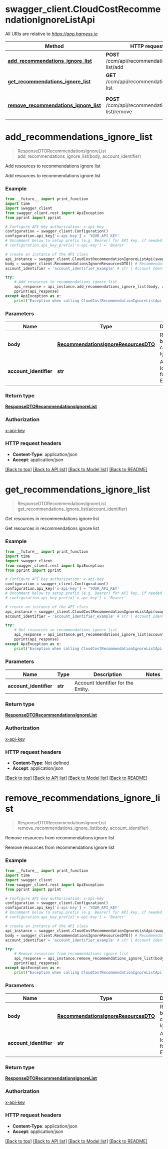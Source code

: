 # swagger_client.CloudCostRecommendationIgnoreListApi

All URIs are relative to *https://app.harness.io*

Method | HTTP request | Description
------------- | ------------- | -------------
[**add_recommendations_ignore_list**](CloudCostRecommendationIgnoreListApi.md#add_recommendations_ignore_list) | **POST** /ccm/api/recommendation/ignore-list/add | Add resources to recommendations ignore list
[**get_recommendations_ignore_list**](CloudCostRecommendationIgnoreListApi.md#get_recommendations_ignore_list) | **GET** /ccm/api/recommendation/ignore-list | Get resources in recommendations ignore list
[**remove_recommendations_ignore_list**](CloudCostRecommendationIgnoreListApi.md#remove_recommendations_ignore_list) | **POST** /ccm/api/recommendation/ignore-list/remove | Remove resources from recommendations ignore list

# **add_recommendations_ignore_list**
> ResponseDTORecommendationsIgnoreList add_recommendations_ignore_list(body, account_identifier)

Add resources to recommendations ignore list

Add resources to recommendations ignore list

### Example
```python
from __future__ import print_function
import time
import swagger_client
from swagger_client.rest import ApiException
from pprint import pprint

# Configure API key authorization: x-api-key
configuration = swagger_client.Configuration()
configuration.api_key['x-api-key'] = 'YOUR_API_KEY'
# Uncomment below to setup prefix (e.g. Bearer) for API key, if needed
# configuration.api_key_prefix['x-api-key'] = 'Bearer'

# create an instance of the API class
api_instance = swagger_client.CloudCostRecommendationIgnoreListApi(swagger_client.ApiClient(configuration))
body = swagger_client.RecommendationsIgnoreResourcesDTO() # RecommendationsIgnoreResourcesDTO | Request body containing IgnoreList
account_identifier = 'account_identifier_example' # str | Account Identifier for the Entity.

try:
    # Add resources to recommendations ignore list
    api_response = api_instance.add_recommendations_ignore_list(body, account_identifier)
    pprint(api_response)
except ApiException as e:
    print("Exception when calling CloudCostRecommendationIgnoreListApi->add_recommendations_ignore_list: %s\n" % e)
```

### Parameters

Name | Type | Description  | Notes
------------- | ------------- | ------------- | -------------
 **body** | [**RecommendationsIgnoreResourcesDTO**](RecommendationsIgnoreResourcesDTO.md)| Request body containing IgnoreList | 
 **account_identifier** | **str**| Account Identifier for the Entity. | 

### Return type

[**ResponseDTORecommendationsIgnoreList**](ResponseDTORecommendationsIgnoreList.md)

### Authorization

[x-api-key](../README.md#x-api-key)

### HTTP request headers

 - **Content-Type**: application/json
 - **Accept**: application/json

[[Back to top]](#) [[Back to API list]](../README.md#documentation-for-api-endpoints) [[Back to Model list]](../README.md#documentation-for-models) [[Back to README]](../README.md)

# **get_recommendations_ignore_list**
> ResponseDTORecommendationsIgnoreList get_recommendations_ignore_list(account_identifier)

Get resources in recommendations ignore list

Get resources in recommendations ignore list

### Example
```python
from __future__ import print_function
import time
import swagger_client
from swagger_client.rest import ApiException
from pprint import pprint

# Configure API key authorization: x-api-key
configuration = swagger_client.Configuration()
configuration.api_key['x-api-key'] = 'YOUR_API_KEY'
# Uncomment below to setup prefix (e.g. Bearer) for API key, if needed
# configuration.api_key_prefix['x-api-key'] = 'Bearer'

# create an instance of the API class
api_instance = swagger_client.CloudCostRecommendationIgnoreListApi(swagger_client.ApiClient(configuration))
account_identifier = 'account_identifier_example' # str | Account Identifier for the Entity.

try:
    # Get resources in recommendations ignore list
    api_response = api_instance.get_recommendations_ignore_list(account_identifier)
    pprint(api_response)
except ApiException as e:
    print("Exception when calling CloudCostRecommendationIgnoreListApi->get_recommendations_ignore_list: %s\n" % e)
```

### Parameters

Name | Type | Description  | Notes
------------- | ------------- | ------------- | -------------
 **account_identifier** | **str**| Account Identifier for the Entity. | 

### Return type

[**ResponseDTORecommendationsIgnoreList**](ResponseDTORecommendationsIgnoreList.md)

### Authorization

[x-api-key](../README.md#x-api-key)

### HTTP request headers

 - **Content-Type**: Not defined
 - **Accept**: application/json

[[Back to top]](#) [[Back to API list]](../README.md#documentation-for-api-endpoints) [[Back to Model list]](../README.md#documentation-for-models) [[Back to README]](../README.md)

# **remove_recommendations_ignore_list**
> ResponseDTORecommendationsIgnoreList remove_recommendations_ignore_list(body, account_identifier)

Remove resources from recommendations ignore list

Remove resources from recommendations ignore list

### Example
```python
from __future__ import print_function
import time
import swagger_client
from swagger_client.rest import ApiException
from pprint import pprint

# Configure API key authorization: x-api-key
configuration = swagger_client.Configuration()
configuration.api_key['x-api-key'] = 'YOUR_API_KEY'
# Uncomment below to setup prefix (e.g. Bearer) for API key, if needed
# configuration.api_key_prefix['x-api-key'] = 'Bearer'

# create an instance of the API class
api_instance = swagger_client.CloudCostRecommendationIgnoreListApi(swagger_client.ApiClient(configuration))
body = swagger_client.RecommendationsIgnoreResourcesDTO() # RecommendationsIgnoreResourcesDTO | Request body containing IgnoreList
account_identifier = 'account_identifier_example' # str | Account Identifier for the Entity.

try:
    # Remove resources from recommendations ignore list
    api_response = api_instance.remove_recommendations_ignore_list(body, account_identifier)
    pprint(api_response)
except ApiException as e:
    print("Exception when calling CloudCostRecommendationIgnoreListApi->remove_recommendations_ignore_list: %s\n" % e)
```

### Parameters

Name | Type | Description  | Notes
------------- | ------------- | ------------- | -------------
 **body** | [**RecommendationsIgnoreResourcesDTO**](RecommendationsIgnoreResourcesDTO.md)| Request body containing IgnoreList | 
 **account_identifier** | **str**| Account Identifier for the Entity. | 

### Return type

[**ResponseDTORecommendationsIgnoreList**](ResponseDTORecommendationsIgnoreList.md)

### Authorization

[x-api-key](../README.md#x-api-key)

### HTTP request headers

 - **Content-Type**: application/json
 - **Accept**: application/json

[[Back to top]](#) [[Back to API list]](../README.md#documentation-for-api-endpoints) [[Back to Model list]](../README.md#documentation-for-models) [[Back to README]](../README.md)

